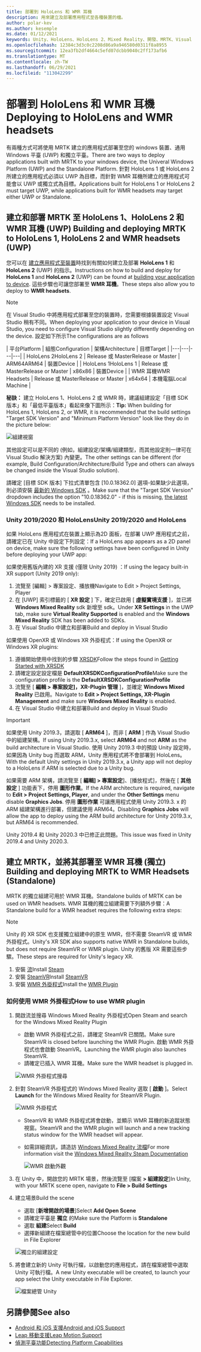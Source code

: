 ```yaml
---
title: 部署到 HoloLens 和 WMR 耳機
description: 用來建立及部署應用程式至各種裝置的檔。
author: polar-kev
ms.author: kesemple
ms.date: 01/12/2021
keywords: Unity、HoloLens、HoloLens 2、Mixed Reality、開發、MRTK、Visual Studio
ms.openlocfilehash: 12384c3d3c0c2208d86a9a946580d0311f8a8955
ms.sourcegitcommit: 12ea3fb2df4664c5efd07dcbb9040c2ff173afb6
ms.translationtype: MT
ms.contentlocale: zh-TW
ms.lasthandoff: 06/29/2021
ms.locfileid: "113042299"
---
```

# <a name="deploying-to-hololens-and-wmr-headsets"></a><span data-ttu-id="a0c09-104">部署到 HoloLens 和 WMR 耳機</span><span class="sxs-lookup"><span data-stu-id="a0c09-104">Deploying to HoloLens and WMR headsets</span></span>

<span data-ttu-id="a0c09-105">有兩種方式可將使用 MRTK 建立的應用程式部署至您的 windows 裝置、通用 Windows 平臺 (UWP) 和獨立平臺。</span><span class="sxs-lookup"><span data-stu-id="a0c09-105">There are two ways to deploy applications built with MRTK to your windows device, the Univeral Windows Platform (UWP) and the Standalone Platform.</span></span> <span data-ttu-id="a0c09-106">針對 HoloLens 1 或 HoloLens 2 所建立的應用程式必須以 UWP 為目標，而針對 WMR 耳機所建立的應用程式可能會以 UWP 或獨立式為目標。</span><span class="sxs-lookup"><span data-stu-id="a0c09-106">Applications built for HoloLens 1 or HoloLens 2 must target UWP, while applications built for WMR headsets may target either UWP or Standalone.</span></span>

## <a name="building-and-deploying-mrtk-to-hololens-1-hololens-2-and-wmr-headsets-uwp"></a><span data-ttu-id="a0c09-107">建立和部署 MRTK 至 HoloLens 1、HoloLens 2 和 WMR 耳機 (UWP) </span><span class="sxs-lookup"><span data-stu-id="a0c09-107">Building and deploying MRTK to HoloLens 1, HoloLens 2 and WMR headsets (UWP)</span></span>

<span data-ttu-id="a0c09-108">您可以在 [建立應用程式至裝置](/windows/mixed-reality/mrlearning-base-ch1#build-your-application-to-your-device)時找到有關如何建立及部署 **HoloLens 1** 和 **HoloLens 2** (UWP) 的指示。</span><span class="sxs-lookup"><span data-stu-id="a0c09-108">Instructions on how to build and deploy for **HoloLens 1** and **HoloLens 2** (UWP) can be found at [building your application to device](/windows/mixed-reality/mrlearning-base-ch1#build-your-application-to-your-device).</span></span> <span data-ttu-id="a0c09-109">這些步驟也可讓您部署至 **WMR 耳機**。</span><span class="sxs-lookup"><span data-stu-id="a0c09-109">These steps also allow you to deploy to **WMR headsets**.</span></span>

> [!NOTE]
> <span data-ttu-id="a0c09-110">在 Visual Studio 中將應用程式部署至您的裝置時，您需要根據裝置設定 Visual Studio 稍有不同。</span><span class="sxs-lookup"><span data-stu-id="a0c09-110">When deploying your application to your device in Visual Studio, you need to configure Visual Studio slightly differently depending on the device.</span></span> <span data-ttu-id="a0c09-111">設定如下所示</span><span class="sxs-lookup"><span data-stu-id="a0c09-111">The configurations are as follows</span></span>
>
>| <span data-ttu-id="a0c09-112">平台</span><span class="sxs-lookup"><span data-stu-id="a0c09-112">Platform</span></span> | <span data-ttu-id="a0c09-113">組態</span><span class="sxs-lookup"><span data-stu-id="a0c09-113">Configuration</span></span> | <span data-ttu-id="a0c09-114">架構</span><span class="sxs-lookup"><span data-stu-id="a0c09-114">Architecture</span></span> | <span data-ttu-id="a0c09-115">目標</span><span class="sxs-lookup"><span data-stu-id="a0c09-115">Target</span></span> |
|---|---|---|---|
| <span data-ttu-id="a0c09-116">HoloLens 2</span><span class="sxs-lookup"><span data-stu-id="a0c09-116">HoloLens 2</span></span> | <span data-ttu-id="a0c09-117">Release 或 Master</span><span class="sxs-lookup"><span data-stu-id="a0c09-117">Release or Master</span></span> | <span data-ttu-id="a0c09-118">ARM64</span><span class="sxs-lookup"><span data-stu-id="a0c09-118">ARM64</span></span> | <span data-ttu-id="a0c09-119">裝置</span><span class="sxs-lookup"><span data-stu-id="a0c09-119">Device</span></span> |
| <span data-ttu-id="a0c09-120">HoloLens 1</span><span class="sxs-lookup"><span data-stu-id="a0c09-120">HoloLens 1</span></span> | <span data-ttu-id="a0c09-121">Release 或 Master</span><span class="sxs-lookup"><span data-stu-id="a0c09-121">Release or Master</span></span> | <span data-ttu-id="a0c09-122">x86</span><span class="sxs-lookup"><span data-stu-id="a0c09-122">x86</span></span> | <span data-ttu-id="a0c09-123">裝置</span><span class="sxs-lookup"><span data-stu-id="a0c09-123">Device</span></span> |
| <span data-ttu-id="a0c09-124">WMR 耳機</span><span class="sxs-lookup"><span data-stu-id="a0c09-124">WMR Headsets</span></span> | <span data-ttu-id="a0c09-125">Release 或 Master</span><span class="sxs-lookup"><span data-stu-id="a0c09-125">Release or Master</span></span> | <span data-ttu-id="a0c09-126">x64</span><span class="sxs-lookup"><span data-stu-id="a0c09-126">x64</span></span> | <span data-ttu-id="a0c09-127">本機電腦</span><span class="sxs-lookup"><span data-stu-id="a0c09-127">Local Machine</span></span> |

<span data-ttu-id="a0c09-128">**秘訣：** 建立 HoloLens 1、HoloLens 2 或 WMR 時，建議組建設定「目標 SDK 版本」和「最低平臺版本」看起來像下圖所示：</span><span class="sxs-lookup"><span data-stu-id="a0c09-128">**Tip:** When building for HoloLens 1, HoloLens 2, or WMR, it is recommended that the build settings "Target SDK Version" and "Minimum Platform Version" look like they do in the picture below:</span></span>

![組建視窗](../features/images/getting-started/BuildWindow.png)

<span data-ttu-id="a0c09-130">其他設定可以是不同的 (例如，組建設定/架構/組建類型，而其他設定則一律可在 Visual Studio 解決方案) 內變更。</span><span class="sxs-lookup"><span data-stu-id="a0c09-130">The other settings can be different (for example, Build Configuration/Architecture/Build Type and others can always be changed inside the Visual Studio solution).</span></span>

<span data-ttu-id="a0c09-131">請確定 [目標 SDK 版本] 下拉式清單包含 [10.0.18362.0] 選項-如果缺少此選項，則必須安裝 [最新的 Windows SDK](https://developer.microsoft.com/windows/downloads/windows-10-sdk) 。</span><span class="sxs-lookup"><span data-stu-id="a0c09-131">Make sure that the "Target SDK Version" dropdown includes the option "10.0.18362.0" - if this is missing, [the latest Windows SDK](https://developer.microsoft.com/windows/downloads/windows-10-sdk) needs to be installed.</span></span>

### <a name="unity-20192020-and-hololens"></a><span data-ttu-id="a0c09-132">Unity 2019/2020 和 HoloLens</span><span class="sxs-lookup"><span data-stu-id="a0c09-132">Unity 2019/2020 and HoloLens</span></span>

<span data-ttu-id="a0c09-133">如果 HoloLens 應用程式在裝置上顯示為2D 面板，在部署 UWP 應用程式之前，請確定已在 Unity 中設定下列設定：</span><span class="sxs-lookup"><span data-stu-id="a0c09-133">If a HoloLens app appears as a 2D panel on device, make sure the following settings have been configured in Unity before deploying your UWP app:</span></span>

<span data-ttu-id="a0c09-134">如果使用舊版內建的 XR 支援 (僅限 Unity 2019) ：</span><span class="sxs-lookup"><span data-stu-id="a0c09-134">If using the legacy built-in XR support (Unity 2019 only):</span></span>

1. <span data-ttu-id="a0c09-135">流覽至 [編輯] > 專案設定、播放機</span><span class="sxs-lookup"><span data-stu-id="a0c09-135">Navigate to Edit > Project Settings, Player</span></span>
1. <span data-ttu-id="a0c09-136">在 [UWP] 索引標籤的 [ **XR 設定** ] 下，確定已啟用 [ **虛擬實境支援** ]，並已將 **Windows Mixed Reality** sdk 新增至 sdk。</span><span class="sxs-lookup"><span data-stu-id="a0c09-136">Under **XR Settings** in the UWP tab, make sure **Virtual Reality Supported** is enabled and the **Windows Mixed Reality** SDK has been added to SDKs.</span></span>
1. <span data-ttu-id="a0c09-137">在 Visual Studio 中建立和部署</span><span class="sxs-lookup"><span data-stu-id="a0c09-137">Build and deploy in Visual Studio</span></span>

<span data-ttu-id="a0c09-138">如果使用 OpenXR 或 Windows XR 外掛程式：</span><span class="sxs-lookup"><span data-stu-id="a0c09-138">If using the OpenXR or Windows XR plugins:</span></span>

1. <span data-ttu-id="a0c09-139">遵循開始使用中找到的步驟 [XRSDK](../configuration/getting-started-with-mrtk-and-xrsdk.md)</span><span class="sxs-lookup"><span data-stu-id="a0c09-139">Follow the steps found in [Getting Started with XRSDK](../configuration/getting-started-with-mrtk-and-xrsdk.md)</span></span>
1. <span data-ttu-id="a0c09-140">請確定設定設定檔是 **DefaultXRSDKConfigurationProfile**</span><span class="sxs-lookup"><span data-stu-id="a0c09-140">Make sure the configuration profile is the **DefaultXRSDKConfigurationProfile**</span></span>
1. <span data-ttu-id="a0c09-141">流覽至 [ **編輯 > 專案設定]，XR-Plugin 管理** ]，並確定 **Windows Mixed Reality** 已啟用。</span><span class="sxs-lookup"><span data-stu-id="a0c09-141">Navigate to **Edit > Project Settings, XR-Plugin Management** and make sure **Windows Mixed Reality** is enabled.</span></span>
1. <span data-ttu-id="a0c09-142">在 Visual Studio 中建立和部署</span><span class="sxs-lookup"><span data-stu-id="a0c09-142">Build and deploy in Visual Studio</span></span>

>[!IMPORTANT]
> <span data-ttu-id="a0c09-143">如果使用 Unity 2019.3，請選取 [ **ARM64** ]，而非 [ **ARM** ] 作為 Visual Studio 中的組建架構。</span><span class="sxs-lookup"><span data-stu-id="a0c09-143">If using Unity 2019.3.x, select **ARM64** and not **ARM** as the build architecture in Visual Studio.</span></span> <span data-ttu-id="a0c09-144">使用 Unity 2019.3 中的預設 Unity 設定時，如果因為 Unity bug 而選取 ARM，Unity 應用程式將不會部署到 HoloLens。</span><span class="sxs-lookup"><span data-stu-id="a0c09-144">With the default Unity settings in Unity 2019.3.x, a Unity app will not deploy to a HoloLens if ARM is selected due to a Unity bug.</span></span>
>
> <span data-ttu-id="a0c09-145">如果需要 ARM 架構，請流覽至 [ **編輯] > 專案設定**]、[播放程式]，然後在 [ **其他設定** ] 功能表下，停用 **圖形作業**。</span><span class="sxs-lookup"><span data-stu-id="a0c09-145">If the ARM architecture is required, navigate to **Edit > Project Settings, Player**, and under the **Other Settings** menu disable **Graphics Jobs**.</span></span> <span data-ttu-id="a0c09-146">停用 **圖形作業** 可讓應用程式使用 Unity 2019.3. x 的 ARM 組建架構進行部署，但建議使用 ARM64。</span><span class="sxs-lookup"><span data-stu-id="a0c09-146">Disabling **Graphics Jobs** will allow the app to deploy using the ARM build architecture for Unity 2019.3.x, but ARM64 is recommended.</span></span>
>
> <span data-ttu-id="a0c09-147">Unity 2019.4 和 Unity 2020.3 中已修正此問題。</span><span class="sxs-lookup"><span data-stu-id="a0c09-147">This issue was fixed in Unity 2019.4 and Unity 2020.3.</span></span>

## <a name="building-and-deploying-mrtk-to-wmr-headsets-standalone"></a><span data-ttu-id="a0c09-148">建立 MRTK，並將其部署至 WMR 耳機 (獨立) </span><span class="sxs-lookup"><span data-stu-id="a0c09-148">Building and deploying MRTK to WMR Headsets (Standalone)</span></span>

<span data-ttu-id="a0c09-149">MRTK 的獨立組建可用於 WMR 耳機。</span><span class="sxs-lookup"><span data-stu-id="a0c09-149">Standalone builds of MRTK can be used on WMR headsets.</span></span> <span data-ttu-id="a0c09-150">WMR 耳機的獨立組建需要下列額外步驟：</span><span class="sxs-lookup"><span data-stu-id="a0c09-150">A Standalone build for a WMR headset requires the following extra steps:</span></span>

> [!NOTE]
> <span data-ttu-id="a0c09-151">Unity 的 XR SDK 也支援獨立組建中的原生 WMR，但不需要 SteamVR 或 WMR 外掛程式。</span><span class="sxs-lookup"><span data-stu-id="a0c09-151">Unity's XR SDK also supports native WMR in Standalone builds, but does not require SteamVR or WMR plugin.</span></span> <span data-ttu-id="a0c09-152">Unity 的舊版 XR 需要這些步驟。</span><span class="sxs-lookup"><span data-stu-id="a0c09-152">These steps are required for Unity's legacy XR.</span></span>

1. <span data-ttu-id="a0c09-153">安裝 [流](https://store.steampowered.com/about/)</span><span class="sxs-lookup"><span data-stu-id="a0c09-153">Install [Steam](https://store.steampowered.com/about/)</span></span>
1. <span data-ttu-id="a0c09-154">安裝 [SteamVR](https://store.steampowered.com/app/250820/SteamVR/)</span><span class="sxs-lookup"><span data-stu-id="a0c09-154">Install [SteamVR](https://store.steampowered.com/app/250820/SteamVR/)</span></span>
1. <span data-ttu-id="a0c09-155">安裝 [WMR 外掛程式](https://store.steampowered.com/app/719950/Windows_Mixed_Reality_for_SteamVR/)</span><span class="sxs-lookup"><span data-stu-id="a0c09-155">Install the [WMR Plugin](https://store.steampowered.com/app/719950/Windows_Mixed_Reality_for_SteamVR/)</span></span>

### <a name="how-to-use-wmr-plugin"></a><span data-ttu-id="a0c09-156">如何使用 WMR 外掛程式</span><span class="sxs-lookup"><span data-stu-id="a0c09-156">How to use WMR plugin</span></span>

1. <span data-ttu-id="a0c09-157">開啟流並搜尋 Windows Mixed Reality 外掛程式</span><span class="sxs-lookup"><span data-stu-id="a0c09-157">Open Steam and search for the Windows Mixed Reality Plugin</span></span>
    - <span data-ttu-id="a0c09-158">啟動 WMR 外掛程式之前，請確定 SteamVR 已關閉。</span><span class="sxs-lookup"><span data-stu-id="a0c09-158">Make sure SteamVR is closed before launching the WMR Plugin.</span></span> <span data-ttu-id="a0c09-159">啟動 WMR 外掛程式也會啟動 SteamVR。</span><span class="sxs-lookup"><span data-stu-id="a0c09-159">Launching the WMR plugin also launches SteamVR.</span></span>
    - <span data-ttu-id="a0c09-160">請確定已插入 WMR 耳機。</span><span class="sxs-lookup"><span data-stu-id="a0c09-160">Make sure the WMR headset is plugged in.</span></span>

    ![WMR 外掛程式搜尋](../features/images/build-deploy/WMR/SteamSearchWMRPlugin.png)

1. <span data-ttu-id="a0c09-162">針對 SteamVR 外掛程式的 Windows Mixed Reality 選取 [ **啟動** ]。</span><span class="sxs-lookup"><span data-stu-id="a0c09-162">Select **Launch** for the Windows Mixed Reality for SteamVR Plugin.</span></span>

    ![WMR 外掛程式](../features/images/build-deploy/WMR/WMRPlugin.png)

    - <span data-ttu-id="a0c09-164">SteamVR 和 WMR 外掛程式將會啟動，並顯示 WMR 耳機的新追蹤狀態視窗。</span><span class="sxs-lookup"><span data-stu-id="a0c09-164">SteamVR and the WMR plugin will launch and a new tracking status window for the WMR headset will appear.</span></span>
    - <span data-ttu-id="a0c09-165">如需詳細資訊，請造訪 [Windows Mixed Reality 流檔](https://support.microsoft.com/help/4053622/windows-10-play-steamvr-games-in-windows-mixed-reality)</span><span class="sxs-lookup"><span data-stu-id="a0c09-165">For more information visit the [Windows Mixed Reality Steam Documentation](https://support.microsoft.com/help/4053622/windows-10-play-steamvr-games-in-windows-mixed-reality)</span></span>

        ![WMR 啟動外觀](../features/images/build-deploy/WMR/WMRPluginActive.png)

1. <span data-ttu-id="a0c09-167">在 Unity 中，開啟您的 MRTK 場景，然後流覽至 [檔案 **> 組建設定**]</span><span class="sxs-lookup"><span data-stu-id="a0c09-167">In Unity, with your MRTK scene open, navigate to **File > Build Settings**</span></span>

1. <span data-ttu-id="a0c09-168">建立場景</span><span class="sxs-lookup"><span data-stu-id="a0c09-168">Build the scene</span></span>
    - <span data-ttu-id="a0c09-169">選取 [**新增開啟的場景**]</span><span class="sxs-lookup"><span data-stu-id="a0c09-169">Select **Add Open Scene**</span></span>
    - <span data-ttu-id="a0c09-170">請確定平臺是 **獨立** 的</span><span class="sxs-lookup"><span data-stu-id="a0c09-170">Make sure the Platform is **Standalone**</span></span>
    - <span data-ttu-id="a0c09-171">選取 **組建**</span><span class="sxs-lookup"><span data-stu-id="a0c09-171">Select **Build**</span></span>
    - <span data-ttu-id="a0c09-172">選擇新組建在檔案總管中的位置</span><span class="sxs-lookup"><span data-stu-id="a0c09-172">Choose the location for the new build in File Explorer</span></span>

    ![獨立的組建設定](../features/images/build-deploy/WMR/BuildSettingsStandaloneUnity.png)

1. <span data-ttu-id="a0c09-174">將會建立新的 Unity 可執行檔，以啟動您的應用程式，請在檔案總管中選取 Unity 可執行檔。</span><span class="sxs-lookup"><span data-stu-id="a0c09-174">A new Unity executable will be created, to launch your app select the Unity executable in File Explorer.</span></span>

    ![檔案總管 Unity](../features/images/build-deploy/WMR/FileExplorerUnityExe.png)

## <a name="see-also"></a><span data-ttu-id="a0c09-176">另請參閱</span><span class="sxs-lookup"><span data-stu-id="a0c09-176">See also</span></span>

- [<span data-ttu-id="a0c09-177">Android 和 iOS 支援</span><span class="sxs-lookup"><span data-stu-id="a0c09-177">Android and iOS Support</span></span>](using-ar-foundation.md)
- [<span data-ttu-id="a0c09-178">Leap 移動支援</span><span class="sxs-lookup"><span data-stu-id="a0c09-178">Leap Motion Support</span></span>](leap-motion-mrtk.md)
- [<span data-ttu-id="a0c09-179">偵測平臺功能</span><span class="sxs-lookup"><span data-stu-id="a0c09-179">Detecting Platform Capabilities</span></span>](detecting-platform-capabilities.md)